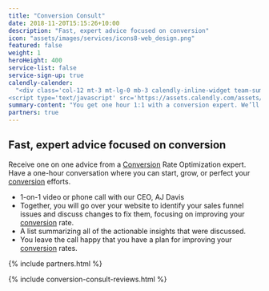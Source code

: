 ```yaml
---
title: "Conversion Consult"
date: 2018-11-20T15:15:26+10:00
description: "Fast, expert advice focused on conversion"
icon: "assets/images/services/icons8-web_design.png"
featured: false
weight: 1
heroHeight: 400
service-list: false
service-sign-up: true
calendly-calender:
  "<div class='col-12 mt-3 mt-lg-0 mb-3 calendly-inline-widget team-summary' data-url='https://calendly.com/experimentzone/conversion-consult?primary_color=00b187' style='min-width:320px;height:900px;'></div>
<script type='text/javascript' src='https://assets.calendly.com/assets/external/widget.js'></script>"
summary-content: "You get one hour 1:1 with a conversion expert. We’ll go over your website to identify issues and suggest changes to fix them, focusing on improving your conversion rate."
partners: true
---
```


## Fast, expert advice focused on conversion

Receive one on one advice from a <a class="glossary-word" href="https://experimentzone.com/support/glossary/#Conversion">Conversion</a> Rate Optimization expert. Have a one-hour conversation where you can start, grow, or perfect your <a class="glossary-word" href="https://experimentzone.com/support/glossary/#Conversion">conversion</a> efforts.

- 1-on-1 video or phone call with our CEO, AJ Davis
- Together, you will go over your website to identify your sales funnel issues and discuss changes to fix them, focusing on improving your <a class="glossary-word" href="https://experimentzone.com/support/glossary/#Conversion">conversion</a> rate.
- A list summarizing all of the actionable insights that were discussed.
- You leave the call happy that you have a plan for improving your <a class="glossary-word" href="https://experimentzone.com/support/glossary/#Conversion">conversion</a> rates.

{% include partners.html %}

{% include conversion-consult-reviews.html %}
